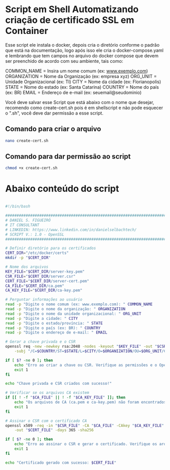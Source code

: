 # Script em Shell Automatizando criação de certificado SSL em Container

Esse script ele instala o docker, depois cria o diretório conforme o padrão que está na documentação, logo após isso ele cria o docker-compose.yaml e lembrando que tem campos no arquivo do docker compose que devem ser preenchido de acordo com seu ambiente, tais como:

COMMON_NAME = Insira um nome comum (ex: www.exemplo.com)
ORGANIZATION = Nome da Organização (ex: empresa xyz)
ORG_UNIT = Unidade Organizacional (ex: TI)
CITY = Nome da cidade (ex: Florianopolis)
STATE = Nome do estado (ex: Santa Catarina)
COUNTRY = Nome do país (ex: BR)
EMAIL = Endereço de e-mail (ex: seuemail@seudominio)

Você deve salvar esse Script que está abaixo com o nome que desejar, recomendo como create-cert.sh pois é em shellscript e não pode esquecer o ".sh", você deve dar permissão a esse script.

## Comando para criar o arquivo

```sh
nano create-cert.sh
```
## Comando para dar permissão ao script

```sh
chmod +x create-cert.sh
```

# Abaixo conteúdo do script

```sh

#!/bin/bash

#########################################################################################
# DANIEL S. FIGUEIRÓ                                                                    #
# IT CONSULTANT                                                                         #
# LINKEDIN: https://www.linkedin.com/in/danielselbachtech/                              #
# SCRIPT V.: 1.0 - OpenSSL                                                              #
#########################################################################################

# Definir diretório para os certificados
CERT_DIR="/etc/docker/certs"
mkdir -p "$CERT_DIR"

# Nome dos arquivos
KEY_FILE="$CERT_DIR/server-key.pem"
CSR_FILE="$CERT_DIR/server.csr"
CERT_FILE="$CERT_DIR/server-cert.pem"
CA_FILE="$CERT_DIR/ca.pem"
CA_KEY_FILE="$CERT_DIR/ca-key.pem"

# Perguntar informações ao usuário
read -p "Digite o nome comum (ex: www.exemplo.com): " COMMON_NAME
read -p "Digite o nome da organização: " ORGANIZATION
read -p "Digite o nome da unidade organizacional: " ORG_UNIT
read -p "Digite a cidade: " CITY
read -p "Digite o estado/província: " STATE
read -p "Digite o país (ex: BR): " COUNTRY
read -p "Digite o endereço de e-mail: " EMAIL

# Gerar a chave privada e o CSR
openssl req -new -newkey rsa:2048 -nodes -keyout "$KEY_FILE" -out "$CSR_FILE" \
    -subj "/C=$COUNTRY/ST=$STATE/L=$CITY/O=$ORGANIZATION/OU=$ORG_UNIT/CN=$COMMON_NAME/emailAddress=$EMAIL"

if [ $? -ne 0 ]; then
    echo "Erro ao criar a chave ou CSR. Verifique as permissões e o OpenSSL."
    exit 1
fi

echo "Chave privada e CSR criados com sucesso!"

# Verificar se os arquivos CA existem
if [[ ! -f "$CA_FILE" || ! -f "$CA_KEY_FILE" ]]; then
    echo "Os arquivos de CA (ca.pem e ca-key.pem) não foram encontrados. Certifique-se de que estão no diretório $CERT_DIR."
    exit 1
fi

# Assinar o CSR com o certificado CA
openssl x509 -req -in "$CSR_FILE" -CA "$CA_FILE" -CAkey "$CA_KEY_FILE" -CAcreateserial \
    -out "$CERT_FILE" -days 365 -sha256

if [ $? -ne 0 ]; then
    echo "Erro ao assinar o CSR e gerar o certificado. Verifique os arquivos de CA."
    exit 1
fi

echo "Certificado gerado com sucesso: $CERT_FILE"
